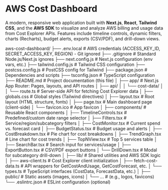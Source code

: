 # AWS Cost Dashboard

A modern, responsive web application built with **Next.js**, **React**, **Tailwind CSS**, and the **AWS SDK** to visualize and analyze AWS billing and usage data from Cost Explorer APIs. Features include timeline controls, dynamic filters, charts (Recharts), budget alerts, exports (CSV/PDF), and drill-down views.

aws-cost-dashboard/
├── .env.local                          # AWS credentials (ACCESS_KEY_ID, SECRET_ACCESS_KEY, REGION) - Git ignored
├── .gitignore                          # Standard Node.js/Next.js ignores
├── next.config.js                      # Next.js configuration (env vars, etc.)
├── tailwind.config.js                  # Tailwind CSS configuration
├── postcss.config.js                   # PostCSS config for Tailwind
├── package.json                        # Dependencies and scripts
├── tsconfig.json                       # TypeScript configuration
├── README.md                           # Project documentation (this file)
│
├── app/                                # Next.js App Router: Pages, layouts, and API routes
│   ├── api/
│   │   └── cost-data/
│   │       └── route.ts                # Server-side API for fetching Cost Explorer data
│   ├── globals.css                     # Global styles (Tailwind directives)
│   ├── layout.tsx                      # Root layout (HTML structure, fonts)
│   ├── page.tsx                        # Main dashboard page (client-side)
│   └── favicon.ico                     # App favicon
│
├── components/                         # Reusable React components
│   ├── TimelineControls.tsx            # Predefined/custom date range selector
│   ├── Filters.tsx                     # Service/region/subcategory filters
│   ├── CostMonitor.tsx                 # Current spend vs. forecast card
│   ├── BudgetStatus.tsx                # Budget usage and alerts
│   ├── CostBreakdown.tsx               # Pie chart for cost breakdowns
│   ├── TrendGraph.tsx                  # Line chart for cost trends
│   ├── TopNView.tsx                    # Top 5 services table
│   ├── SearchBar.tsx                   # Search input for services/usage
│   ├── ExportButton.tsx                # CSV/PDF export buttons
│   └── DrillDown.tsx                   # Modal for subcategory drill-down
│
├── lib/                                # Shared utilities and AWS SDK logic
│   ├── aws-client.ts                   # Cost Explorer client initialization
│   ├── fetch-cost-data.ts              # API wrappers for GetCostAndUsage, GetCostForecast, etc.
│   └── types.ts                        # TypeScript interfaces (CostData, ForecastData, etc.)
│
├── public/                             # Static assets (images, icons)
│   └── ...                             # (e.g., logos, favicons)
└── .eslintrc.json                      # ESLint configuration (optional)

